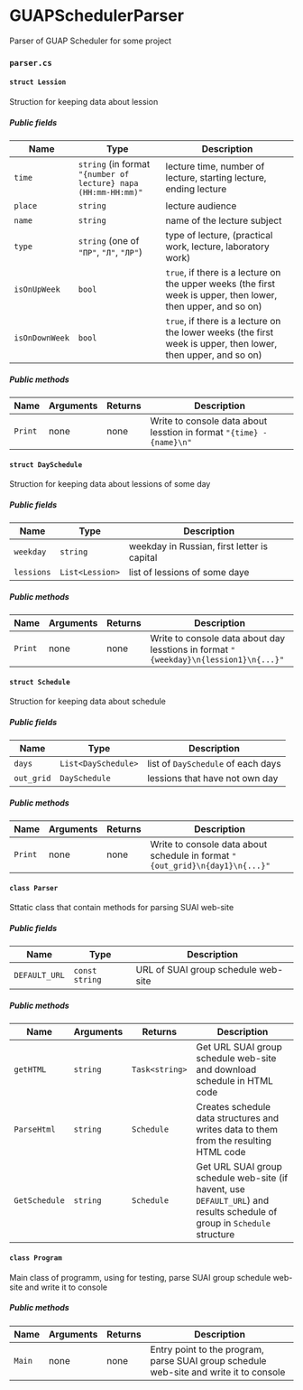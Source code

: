 # GUAPSchedulerParser
Parser of GUAP Scheduler for some project

### `parser.cs`
#### `struct Lession`
Struction for keeping data about lession
##### Public fields
|Name|Type|Description|
|-----|------|------|
|`time`|`string` (in format `"{number of lecture} пара (HH:mm-HH:mm)"`|lecture time, number of lecture, starting lecture, ending lecture |
|`place`|`string`|lecture audience|
|`name`|`string`|name of the lecture subject|
|`type`|`string` (one of `"ПР"`, `"Л"`, `"ЛР"`)|type of lecture, (practical work, lecture, laboratory work)|
|`isOnUpWeek`|`bool`|`true`, if there is a lecture on the upper weeks (the first week is upper, then lower, then upper, and so on)|
|`isOnDownWeek`|`bool`|`true`, if there is a lecture on the lower weeks (the first week is upper, then lower, then upper, and so on)|

##### Public methods
|Name|Arguments|Returns|Description|
|-----|------|------|------|
|`Print`|none|none|Write to console data about lesstion in format `"{time} - {name}\n"`|

#### `struct DaySchedule`
Struction for keeping data about lessions of some day
##### Public fields
|Name|Type|Description|
|-----|------|------|
|`weekday`|`string`|weekday in Russian, first letter is capital|
|`lessions`|`List<Lession>`|list of lessions of some daye|

##### Public methods
|Name|Arguments|Returns|Description|
|-----|------|------|------|
|`Print`|none|none|Write to console data about day lesstions in format `"{weekday}\n{lession1}\n{...}"`|


#### `struct Schedule`
Struction for keeping data about schedule
##### Public fields
|Name|Type|Description|
|-----|------|------|
|`days`|`List<DaySchedule>`|list of `DaySchedule` of each days|
|`out_grid`|`DaySchedule`|lessions that have not own day|

##### Public methods
|Name|Arguments|Returns|Description|
|-----|------|------|------|
|`Print`|none|none|Write to console data about schedule in format `"{out_grid}\n{day1}\n{...}"`|




#### `class Parser`
Sttatic class that contain methods for parsing SUAI web-site
##### Public fields
|Name|Type|Description|
|-----|------|------|
|`DEFAULT_URL`|`const string`|URL of SUAI group schedule web-site|

##### Public methods
|Name|Arguments|Returns|Description|
|-----|------|------|------|
|`getHTML`|`string`|`Task<string>`|Get URL SUAI group schedule web-site and download schedule in HTML code |
|`ParseHtml`|`string`|`Schedule`|Creates schedule data structures and writes data to them from the resulting HTML code|
|`GetSchedule`|`string`|`Schedule`|Get URL SUAI group schedule web-site (if havent, use `DEFAULT_URL`) and results schedule of group in `Schedule` structure|

#### `class Program`
Main class of programm, using for testing, parse SUAI group schedule web-site and write it to console
##### Public methods
|Name|Arguments|Returns|Description|
|-----|------|------|------|
|`Main`|none|none|Entry point to the program, parse SUAI group schedule web-site and write it to console|
